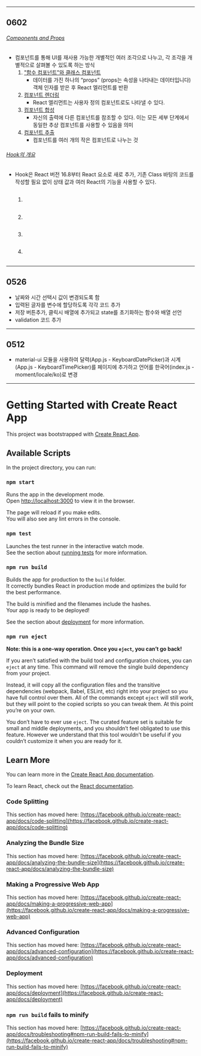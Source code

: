 ---------------------------------------------------------------------------------------------------------------------------------------
## 0602
 ###### [Components and Props](https://ko.reactjs.org/docs/components-and-props.html)
 + 컴포넌트를 통해 UI를 재사용 가능한 개별적인 여러 조각으로 나누고, 각 조각을 개별적으로 살펴볼 수 있도록 하는 방식
    1. ["함수 컴포넌트"와 클래스 컴포넌트](https://ko.reactjs.org/docs/components-and-props.html#function-and-class-components)
        - 데이터를 가진 하나의 “props” (props는 속성을 나타내는 데이터입니다) 객체 인자를 받은 후 React 엘리먼트를 반환
    2. [컴포넌트 렌더링](https://ko.reactjs.org/docs/components-and-props.html#rendering-a-component)
        - React 엘리먼트는 사용자 정의 컴포넌트로도 나타낼 수 있다.
    3. [컴포넌트 합성](https://ko.reactjs.org/docs/components-and-props.html#composing-components)
        - 자신의 출력에 다른 컴포넌트를 참조할 수 있다. 이는 모든 세부 단계에서 동일한 추상 컴포넌트를 사용할 수 있음을 의미
    4. [컴포넌트 추출](https://ko.reactjs.org/docs/components-and-props.html#extracting-components)
        - 컴포넌트를 여러 개의 작은 컴포넌트로 나누는 것

 ###### [Hook의 개요](https://ko.reactjs.org/docs/hooks-intro.html)
 + Hook은 React 버전 16.8부터 React 요소로 새로 추가, 기존 Class 바탕의 코드를 작성할 필요 없이 상태 값과 여러 React의 기능을 사용할 수 있다.
    1. []()
        - 
    2. []()
        - 
    3. []()
        - 
    4. []()
        - 
---------------------------------------------------------------------------------------------------------------------------------------
## 0526
 + 날짜와 시간 선택시 값이 변경되도록 함
 + 입력된 글자를 변수에 할당하도록 각각 코드 추가
 + 저장 버튼추가, 클릭시 배열에 추가되고 state를 초기화하는 함수와 배열 선언
 + validation 코드 추가
---------------------------------------------------------------------------------------------------------------------------------------
## 0512
 + material-ui 모듈을 사용하여 달력(App.js - KeyboardDatePicker)과 시계(App.js - KeyboardTimePicker)를 페이지에 추가하고 언어를 한국어(index.js - moment/locale/ko)로 변경
---------------------------------------------------------------------------------------------------------------------------------------
# Getting Started with Create React App

This project was bootstrapped with [Create React App](https://github.com/facebook/create-react-app).

## Available Scripts

In the project directory, you can run:

### `npm start`

Runs the app in the development mode.\
Open [http://localhost:3000](http://localhost:3000) to view it in the browser.

The page will reload if you make edits.\
You will also see any lint errors in the console.

### `npm test`

Launches the test runner in the interactive watch mode.\
See the section about [running tests](https://facebook.github.io/create-react-app/docs/running-tests) for more information.

### `npm run build`

Builds the app for production to the `build` folder.\
It correctly bundles React in production mode and optimizes the build for the best performance.

The build is minified and the filenames include the hashes.\
Your app is ready to be deployed!

See the section about [deployment](https://facebook.github.io/create-react-app/docs/deployment) for more information.

### `npm run eject`

**Note: this is a one-way operation. Once you `eject`, you can’t go back!**

If you aren’t satisfied with the build tool and configuration choices, you can `eject` at any time. This command will remove the single build dependency from your project.

Instead, it will copy all the configuration files and the transitive dependencies (webpack, Babel, ESLint, etc) right into your project so you have full control over them. All of the commands except `eject` will still work, but they will point to the copied scripts so you can tweak them. At this point you’re on your own.

You don’t have to ever use `eject`. The curated feature set is suitable for small and middle deployments, and you shouldn’t feel obligated to use this feature. However we understand that this tool wouldn’t be useful if you couldn’t customize it when you are ready for it.

## Learn More

You can learn more in the [Create React App documentation](https://facebook.github.io/create-react-app/docs/getting-started).

To learn React, check out the [React documentation](https://reactjs.org/).

### Code Splitting

This section has moved here: [https://facebook.github.io/create-react-app/docs/code-splitting](https://facebook.github.io/create-react-app/docs/code-splitting)

### Analyzing the Bundle Size

This section has moved here: [https://facebook.github.io/create-react-app/docs/analyzing-the-bundle-size](https://facebook.github.io/create-react-app/docs/analyzing-the-bundle-size)

### Making a Progressive Web App

This section has moved here: [https://facebook.github.io/create-react-app/docs/making-a-progressive-web-app](https://facebook.github.io/create-react-app/docs/making-a-progressive-web-app)

### Advanced Configuration

This section has moved here: [https://facebook.github.io/create-react-app/docs/advanced-configuration](https://facebook.github.io/create-react-app/docs/advanced-configuration)

### Deployment

This section has moved here: [https://facebook.github.io/create-react-app/docs/deployment](https://facebook.github.io/create-react-app/docs/deployment)

### `npm run build` fails to minify

This section has moved here: [https://facebook.github.io/create-react-app/docs/troubleshooting#npm-run-build-fails-to-minify](https://facebook.github.io/create-react-app/docs/troubleshooting#npm-run-build-fails-to-minify)
